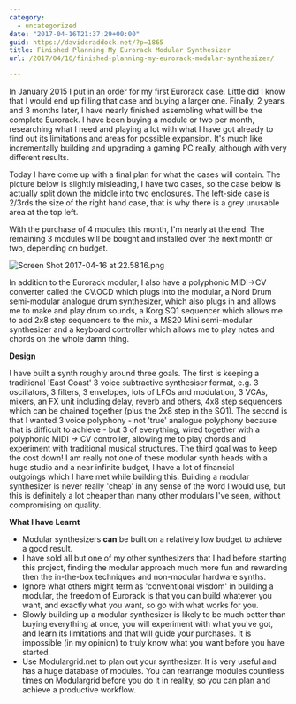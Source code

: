 ```yaml
---
category:
  - uncategorized
date: "2017-04-16T21:37:29+00:00"
guid: https://davidcraddock.net/?p=1865
title: Finished Planning My Eurorack Modular Synthesizer
url: /2017/04/16/finished-planning-my-eurorack-modular-synthesizer/

---
```

In January 2015 I put in an order for my first Eurorack case. Little did I know that I would end up filling that case and buying a larger one. Finally, 2 years and 3 months later, I have nearly finished assembling what will be the complete Eurorack. I have been buying a module or two per month, researching what I need and playing a lot with what I have got already to find out its limitations and areas for possible expansion. It's much like incrementally building and upgrading a gaming PC really, although with very different results.

Today I have come up with a final plan for what the cases will contain. The picture below is slightly misleading, I have two cases, so the case below is actually split down the middle into two enclosures. The left-side case is 2/3rds the size of the right hand case, that is why there is a grey unusable area at the top left.

With the purchase of 4 modules this month, I'm nearly at the end. The remaining 3 modules will be bought and installed over the next month or two, depending on budget.

![Screen Shot 2017-04-16 at 22.58.16.png](/wp-content/uploads/2017/04/screen-shot-2017-04-16-at-22-58-16.png)

In addition to the Eurorack modular, I also have a polyphonic MIDI->CV converter called the CV.OCD which plugs into the modular, a Nord Drum semi-modular analogue drum synthesizer, which also plugs in and allows me to make and play drum sounds, a Korg SQ1 sequencer which allows me to add 2x8 step sequencers to the mix, a MS20 Mini semi-modular synthesizer and a keyboard controller which allows me to play notes and chords on the whole damn thing.

**Design**

I have built a synth roughly around three goals. The first is keeping a traditional 'East Coast' 3 voice subtractive synthesiser format, e.g. 3 oscillators, 3 filters, 3 envelopes, lots of LFOs and modulation, 3 VCAs, mixers, an FX unit including delay, reverb and others, 4x8 step sequencers which can be chained together (plus the 2x8 step in the SQ1). The second is that I wanted 3 voice polyphony - not 'true' analogue polyphony because that is difficult to achieve - but 3 of everything, wired together with a polyphonic MIDI -> CV controller, allowing me to play chords and experiment with traditional musical structures. The third goal was to keep the cost down! I am really not one of these modular synth heads with a huge studio and a near infinite budget, I have a lot of financial outgoings which I have met while building this. Building a modular synthesizer is never really 'cheap' in any sense of the word I would use, but this is definitely a lot cheaper than many other modulars I've seen, without compromising on quality.



**What I have Learnt**

- Modular synthesizers **can** be built on a relatively low budget to achieve a good result.
- I have sold all but one of my other synthesizers that I had before starting this project, finding the modular approach much more fun and rewarding then the in-the-box techniques and non-modular hardware synths.
- Ignore what others might term as 'conventional wisdom' in building a modular, the freedom of Eurorack is that you can build whatever you want, and exactly what you want, so go with what works for you.
- Slowly building up a modular synthesizer is likely to be much better than buying everything at once, you will experiment with what you've got, and learn its limitations and that will guide your purchases. It is impossible (in my opinion) to truly know what you want before you have started.
- Use Modulargrid.net to plan out your synthesizer. It is very useful and has a huge database of modules. You can rearrange modules countless times on Modulargrid before you do it in reality, so you can plan and achieve a productive workflow.
